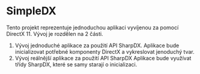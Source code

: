 # SimpleDX
Tento projekt reprezentuje jednoduchou aplikaci vyvíjenou za pomocí DirectX 11.
Vývoj je rozdělen na 2 části.
1. Vývoj jednoduché aplikace za použití API SharpDX.
   Aplikace bude inicializovat potřebné komponenty DirectX a vykreslovat jenoduchý tvar.
2. Vývoj reálnější aplikace za použití API SharpDX
   Aplikace bude využívat třídy SharpDX, které se samy starají o inicializaci.
